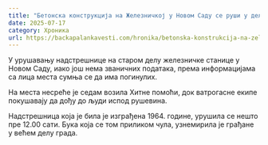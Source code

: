 ```yaml
---
title: "Бетонска конструкција на Железничкој у Новом Саду се руши у делићу секунде, пада на људе"
date: 2025-07-17
category: Хроника
url: https://backapalankavesti.com/hronika/betonska-konstrukcija-na-zeleznickoj-u-novom-sadu-se-rusi-u-delicu-sekunde-pada-na-ljude/
---
```


У урушавању надстрешнице на старом делу железничке станице у Новом Саду, иако још нема званичних података, према информацијама са лица места сумња се да има погинулих.

На места несреће је седам возила Хитне помоћи, док ватрогасне екипе покушавају да дођу до људи испод рушевина.

Надстрешница која је била је изграђена 1964. године, урушила се нешто пре 12.00 сати. Бука која се том приликом чула, узнемирила је грађане у већем делу града.
